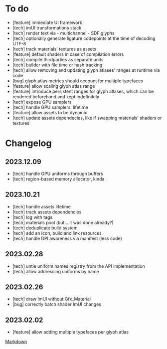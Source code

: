 # To do
- [feature] immediate UI framework
- [tech] imUI transformations stack
- [tech] render text via - multichannel - SDF glyphs
- [tech] optionally generate ligature codepoints at the time of decoding UTF-8
- [tech] track materials' textures as assets
- [feature] default shaders in case of compilation errors
- [tech] compile thirdparties as separate units
- [tech] builder with file time or hash tracking
- [tech] allow removing and updating glyph atlases' ranges at runtime via code
- [bug] glyph atlas metrics should account for multiple typefaces
- [feature] allow scaling glyph atlas range
- [feature] introduce persistent ranges for glyph atlases, which can be rendered beforehand and kept indefinitely
- [tech] expose GPU samplers
- [tech] handle GPU samplers' lifetime
- [feature] allow assets to be dynamic
- [tech] update assets dependecies, like if swapping materials' shaders or textures

# Changelog

## 2023.12.09
- [tech] handle GPU uniforms through buffers
- [tech] region-based memory allocator, kinda

## 2023.10.21
- [tech] handle assets lifetime
- [tech] track assets dependencies
- [tech] log with tags
- [tech] materials pool (but... it was done already?)
- [tech] deduplicate build system
- [tech] add an icon, build and link resources
- [tech] handle DPI awareness via manifest (less code)

## 2023.02.28
- [tech] untie uniform names registry from the API implementation
- [tech] allow addressing uniforms by name

## 2023.02.26
- [tech] draw ImUI without Gfx_Material
- [bug] correctly batch shader ImUI changes

## 2023.02.02
- [feature] allow adding multiple typefaces per glyph atlas

[Markdown](https://www.markdownguide.org/basic-syntax/)
